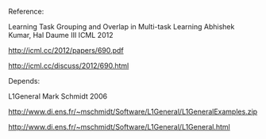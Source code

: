 Reference:

Learning Task Grouping and Overlap in Multi-task Learning
Abhishek Kumar, Hal Daume III
ICML 2012

http://icml.cc/2012/papers/690.pdf

http://icml.cc/discuss/2012/690.html



Depends:

L1General
Mark Schmidt
2006

http://www.di.ens.fr/~mschmidt/Software/L1General/L1GeneralExamples.zip

http://www.di.ens.fr/~mschmidt/Software/L1General/L1General.html